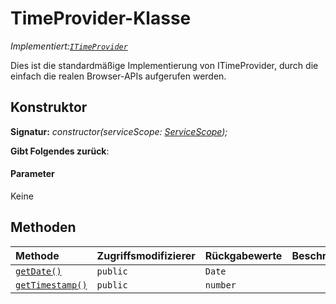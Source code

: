 # <a name="timeprovider-class"></a>TimeProvider-Klasse

_Implementiert:[`ITimeProvider`](../sp-core-library/itimeprovider.md)_





Dies ist die standardmäßige Implementierung von ITimeProvider, durch die einfach die realen Browser-APIs aufgerufen werden.


## <a name="constructor"></a>Konstruktor


**Signatur:** _constructor(serviceScope: [ServiceScope](../sp-core-library/servicescope.md));_

**Gibt Folgendes zurück**: 



#### <a name="parameters"></a>Parameter
Keine





## <a name="methods"></a>Methoden

| Methode       | Zugriffsmodifizierer | Rückgabewerte  | Beschreibung|
|:-------------|:----|:-------|:-----------|
|[`getDate()`](getdate-timeprovider.md)     | `public` | `Date` |  |
|[`getTimestamp()`](gettimestamp-timeprovider.md)     | `public` | `number` |  |





